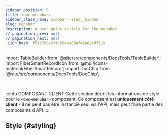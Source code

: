 ```yaml
---
sidebar_position: 0
title: <dwc-menubar>
sidebar_class_name: sidebar--item__hidden
slug: menubar
description: A user guide article for the menubar
// pagination_prev: null
// pagination_next: null
_i18n_hash: f912768e974c65ace00af42a024df72a
---
```

import TableBuilder from '@site/src/components/DocsTools/TableBuilder';
import FiberSmartRecordIcon from '@mui/icons-material/FiberSmartRecord';
import DocChip from '@site/src/components/DocsTools/DocChip';

<DocChip chip='shadow' />

<br />

:::info COMPOSANT CLIENT
Cette section décrit les informations de style pour le **`<dwc-menubar>`** composant. Ce composant est **uniquement côté client** - il ne peut pas être instancié seul via l'API, mais peut faire partie des composants d'API.
:::

## Style {#styling}

<TableBuilder name="dwc-menubar" clientComponent />
